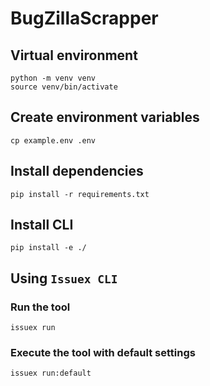 # BugZillaScrapper

## Virtual environment

```
python -m venv venv
source venv/bin/activate
```

## Create environment variables

```
cp example.env .env
```

## Install dependencies

```
pip install -r requirements.txt
``` 

## Install CLI

```
pip install -e ./
```

## Using `Issuex CLI`

### Run the tool

```
issuex run
```

### Execute the tool with default settings

```
issuex run:default
```
